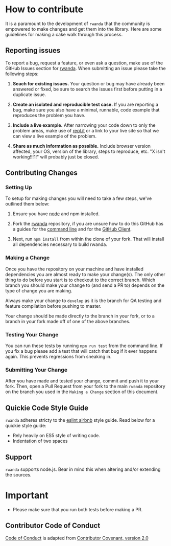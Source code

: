 # How to contribute

It is a paramount to the development of `rwanda` that the community is empowered to make changes and get them into the library. Here are some guidelines for making a cake walk through this process.

## Reporting issues

To report a bug, request a feature, or even ask a question, make use of the GitHub Issues
section for [rwanda][issues]. When submitting an issue please take the following steps:

1. **Seach for existing issues.** Your question or bug may have already been answered or fixed, be sure to search the issues first before putting in a duplicate issue.

2. **Create an isolated and reproducible test case.** If you are reporting a bug, make sure you also have a minimal, runnable, code example that reproduces the problem you have.

3. **Include a live example.** After narrowing your code down to only the problem areas, make use of [repl.it][repl] or a link to your live site so that we can view a live example of the problem.

4. **Share as much information as possible.** Include browser version affected, your OS, version of
   the library, steps to reproduce, etc. "X isn't working!!!1!" will probably just be closed.

## Contributing Changes

### Setting Up

To setup for making changes you will need to take a few steps, we've outlined them below:

1. Ensure you have [node][node] and npm installed.

2. Fork the [rwanda][rwanda] repository, if you are unsure how to do this GitHub has a guides for the [command line][fork-repo] and for the [GitHub Client][fork-client].

3. Next, run `npm install` from within the clone of your fork. That will install all dependencies necessary to build rwanda.

### Making a Change

Once you have the repository on your machine and have installed dependencies you are almost ready to make your change(s). The only other thing to do before you start is to checkout to the correct branch. Which branch you should make your change to (and send a PR to) depends on the type of change you are making.

Always make your change to `develop` as it is the branch for QA testing and feature compilation before pushing to master.

Your change should be made directly to the branch in your fork, or to a branch in your fork made off of one of the above branches.

### Testing Your Change

You can run these tests by running `npm run test` from the command line. If you fix a bug please add a test that will catch that bug if it ever happens again. This prevents regressions from sneaking in.

### Submitting Your Change

After you have made and tested your change, commit and push it to your fork. Then, open a Pull Request from your fork to the main `rwanda` repository on the branch you used in the `Making a Change` section of this document.

## Quickie Code Style Guide

`rwanda` adheres stricty to the [eslint airbnb](https://www.npmjs.com/package/eslint-config-airbnb-base) style guide. Read below for a quickie style guide:

- Rely heavily on ES5 style of writing code.
- Indentation of two spaces

[issues]: https://github.com/knowbee/rwanda/issues
[rwanda]: https://github.com/knowbee/rwanda
[repl]: http://repl.it
[node]: https://nodejs.org/en/
[fork-repo]: https://help.github.com/articles/fork-a-repo/
[fork-client]: https://guides.github.com/activities/forking/

## Support

`rwanda` supports node.js.
Bear in mind this when altering and/or extending the sources.

# Important

- Please make sure that you run both tests before making a PR.

## Contributor Code of Conduct

[Code of Conduct](CONTRIBUTOR_CONVENANT.md) is adapted from [Contributor Covenant, version 2.0](http://contributor-covenant.org/version/2/0)
